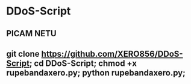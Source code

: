 # DDoS-Script
PICAM NETU 
--------------------------
git clone https://github.com/XERO856/DDoS-Script;
cd DDoS-Script;
chmod +x rupebandaxero.py;
python rupebandaxero.py;
--------------------------
